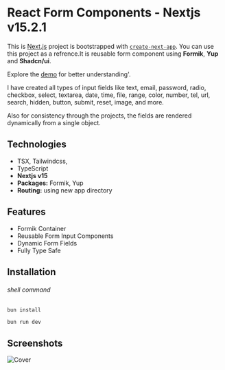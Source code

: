 # React Form Components - Nextjs v15.2.1

This is [Next.js](https://nextjs.org/) project is bootstrapped with [`create-next-app`](https://github.com/vercel/next.js/tree/canary/packages/create-next-app). You can use this project as a refrence.It is reusable form component using **Formik**, **Yup** and **Shadcn/ui**.

Explore the [demo](https://react-form-components.vercel.app/) for better understanding'.

I have created all types of input fields like text, email, password, radio, checkbox, select, textarea, date, time, file, range, color, number, tel, url, search, hidden, button, submit, reset, image, and more.

Also for consistency through the projects, the fields are rendered dynamically from a single object.

## Technologies

- TSX, Tailwindcss,
- TypeScript
- **Nextjs v15**
- **Packages:** Formik, Yup
- **Routing:** using new app directory

## Features

- Formik Container
- Reusable Form Input Components
- Dynamic Form Fields
- Fully Type Safe

## Installation

###### shell command

```shell
bun install

bun run dev
```

## Screenshots

![Cover](./public/cover.png)
